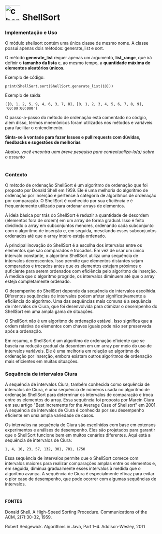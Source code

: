 # <img src="https://i.giphy.com/media/DDGQgJLkOlSKe08e74/giphy.webp" alt="chart" style="height: 50px"/> ShellSort

### Implementação e Uso

O módulo shellsort contém uma única classe de mesmo nome. A classe possui apenas dois métodos: generate_list e sort.

O método **generate_list** requer apenas um argumento, **list_range**, que irá definir o **tamanho da lista** e, ao mesmo tempo, a **quantidade máxima de elementos aleatórios únicos**.

Exemplo de código:

`print(ShellSort.sort(ShellSort.generate_list(10)))`

Exemplo de saída:

`([0, 1, 2, 5, 9, 4, 6, 3, 7, 8], [0, 1, 2, 3, 4, 5, 6, 7, 8, 9], '00:00:00:000')`

O passo-a-passo do método de ordenação está comentado no códgio, além disso, termos mnemônicos foram utilizados nos métodos e variáveis para facilitar o entendimento.

**Sinta-se à vontade para fazer Issues e pull requests com dúvidas, feedbacks e sugestões de melhorias**

_Abaixo, você encontra uam breve pesquisa para contextualiza-lo(a) sobre o assunto_
#

### Contexto 

O método de ordenação ShellSort é um algoritmo de ordenação que foi proposto por Donald Shell em 1959. Ele é uma melhoria do algoritmo de ordenação por inserção e pertence à categoria de algoritmos de ordenação por comparação. O ShellSort é conhecido por sua eficiência e é frequentemente utilizado para ordenar arrays de elementos. 

A ideia básica por trás do ShellSort é reduzir a quantidade de desordem (elementos fora de ordem) em um array de forma gradual. Isso é feito dividindo o array em subconjuntos menores, ordenando cada subconjunto com o algoritmo de inserção e, em seguida, mesclando esses subconjuntos ordenados até que o array inteiro esteja ordenado. 

A principal inovação do ShellSort é a escolha dos intervalos entre os elementos que são comparados e trocados. Em vez de usar um único intervalo constante, o algoritmo ShellSort utiliza uma sequência de intervalos decrescentes. Isso permite que elementos distantes sejam comparados e trocados antes que os elementos estejam próximos o suficiente para serem ordenados com eficiência pelo algoritmo de inserção. À medida que o algoritmo progride, os intervalos diminuem até que o array esteja completamente ordenado. 

O desempenho do ShellSort depende da sequência de intervalos escolhida. Diferentes sequências de intervalos podem afetar significativamente a eficiência do algoritmo. Uma das sequências mais comuns é a sequência de intervalos de Ciura, que foi desenvolvida para otimizar o desempenho do ShellSort em uma ampla gama de situações. 

O ShellSort não é um algoritmo de ordenação estável. Isso significa que a ordem relativa de elementos com chaves iguais pode não ser preservada após a ordenação. 

Em resumo, o ShellSort é um algoritmo de ordenação eficiente que se baseia na redução gradual da desordem em um array por meio do uso de intervalos variáveis. Ele é uma melhoria em relação ao algoritmo de ordenação por inserção, embora existam outros algoritmos de ordenação mais eficientes em muitas situações. 

### Sequência de intervalos Ciura  

A sequência de intervalos Ciura, também conhecida como sequência de intervalos de Ciura, é uma sequência de números usada no algoritmo de ordenação ShellSort para determinar os intervalos de comparação e troca entre os elementos do array. Essa sequência foi proposta por Marcin Ciura em seu artigo "Best Increments for the Average Case of Shellsort" em 2001. A sequência de intervalos de Ciura é conhecida por seu desempenho eficiente em uma ampla variedade de casos. 

Os intervalos na sequência de Ciura são escolhidos com base em extensos experimentos e análises de desempenho. Eles são projetados para garantir que o ShellSort funcione bem em muitos cenários diferentes. Aqui está a sequência de intervalos de Ciura: 

`1, 4, 10, 23, 57, 132, 301, 701, 1750`

Essa sequência de intervalos permite que o ShellSort comece com intervalos maiores para realizar comparações amplas entre os elementos e, em seguida, diminua gradualmente esses intervalos à medida que o algoritmo avança. A sequência de Ciura é especialmente eficaz para evitar o pior caso de desempenho, que pode ocorrer com algumas sequências de intervalos. 

#

#### FONTES 

Donald Shell. A High-Speed Sorting Procedure. Communications of the ACM, 2(7):30-32, 1959. 

Robert Sedgewick. Algorithms in Java, Part 1–4. Addison-Wesley, 2011
